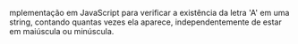 mplementação em JavaScript para verificar a existência da letra 'A' em uma string, contando quantas vezes ela aparece, independentemente de estar em maiúscula ou minúscula.
